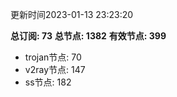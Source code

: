 更新时间2023-01-13 23:23:20

**总订阅: 73**
**总节点: 1382**
**有效节点: 399**
- trojan节点: 70
- v2ray节点: 147
- ss节点: 182

